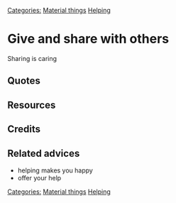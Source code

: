 [Categories:](../Categories/index.md) [Material things](../Categories/Material%20things.md) [Helping](../Categories/Helping.md)
# Give and share with others

Sharing is caring


## Quotes

## Resources

## Credits

## Related advices

- helping makes you happy
- offer your help

[Categories:](../Categories/index.md) [Material things](../Categories/Material%20things.md) [Helping](../Categories/Helping.md)
